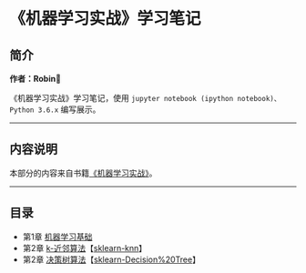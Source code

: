 # 《机器学习实战》学习笔记

## 简介

**作者：Robin**

《机器学习实战》学习笔记，使用 `jupyter notebook (ipython notebook)、Python 3.6.x` 编写展示。

----

## 内容说明

本部分的内容来自书籍[《机器学习实战》](https://book.douban.com/subject/24703171/)。

----

## 目录


- 第1章 [机器学习基础](chapter01.ipynb)
- 第2章 [k-近邻算法](chapter02.ipynb)【[sklearn-knn](https://github.com/RobinChao/Machine-Learning-in-Action-notes/blob/master/sklearn%20src/kNN/sklearn-knn.ipynb)】
- 第2章 [决策树算法](chapter03.ipynb)【[sklearn-Decision%20Tree](https://github.com/RobinChao/Machine-Learning-in-Action-notes/blob/master/sklearn%20src/Decision%20Tree/sklearn-Decision%20Tree.ipynb)】

